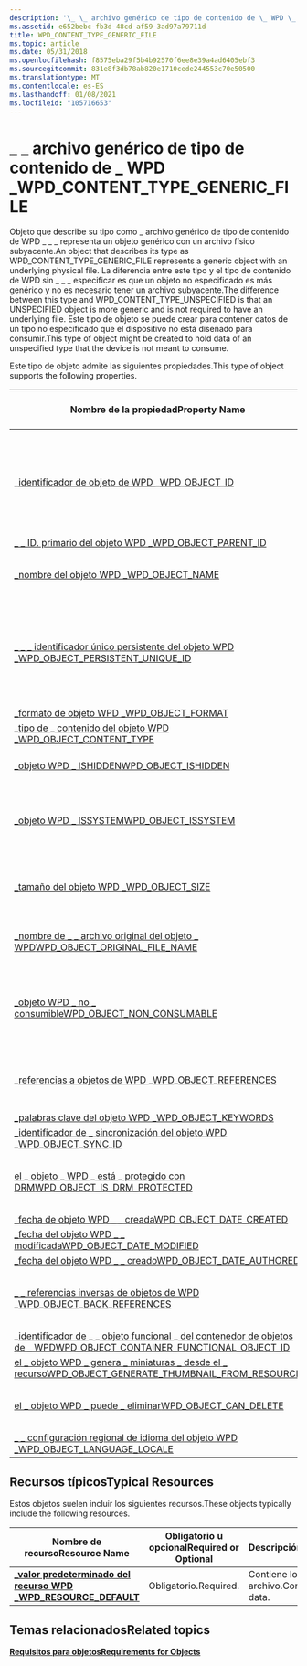 ```yaml
---
description: '\_ \_ archivo genérico de tipo de contenido de \_ WPD \_'
ms.assetid: e652bebc-fb3d-48cd-af59-3ad97a79711d
title: WPD_CONTENT_TYPE_GENERIC_FILE
ms.topic: article
ms.date: 05/31/2018
ms.openlocfilehash: f8575eba29f5b4b92570f6ee8e39a4ad6405ebf3
ms.sourcegitcommit: 831e8f3db78ab820e1710cede244553c70e50500
ms.translationtype: MT
ms.contentlocale: es-ES
ms.lasthandoff: 01/08/2021
ms.locfileid: "105716653"
---
```

# <a name="wpd_content_type_generic_file"></a><span data-ttu-id="5aa6e-103">\_ \_ archivo genérico de tipo de contenido de \_ WPD \_</span><span class="sxs-lookup"><span data-stu-id="5aa6e-103">WPD\_CONTENT\_TYPE\_GENERIC\_FILE</span></span>

<span data-ttu-id="5aa6e-104">Objeto que describe su tipo como \_ archivo genérico de tipo de contenido de WPD \_ \_ \_ representa un objeto genérico con un archivo físico subyacente.</span><span class="sxs-lookup"><span data-stu-id="5aa6e-104">An object that describes its type as WPD\_CONTENT\_TYPE\_GENERIC\_FILE represents a generic object with an underlying physical file.</span></span> <span data-ttu-id="5aa6e-105">La diferencia entre este tipo y el tipo de contenido de WPD sin \_ \_ \_ especificar es que un objeto no especificado es más genérico y no es necesario tener un archivo subyacente.</span><span class="sxs-lookup"><span data-stu-id="5aa6e-105">The difference between this type and WPD\_CONTENT\_TYPE\_UNSPECIFIED is that an UNSPECIFIED object is more generic and is not required to have an underlying file.</span></span> <span data-ttu-id="5aa6e-106">Este tipo de objeto se puede crear para contener datos de un tipo no especificado que el dispositivo no está diseñado para consumir.</span><span class="sxs-lookup"><span data-stu-id="5aa6e-106">This type of object might be created to hold data of an unspecified type that the device is not meant to consume.</span></span>

<span data-ttu-id="5aa6e-107">Este tipo de objeto admite las siguientes propiedades.</span><span class="sxs-lookup"><span data-stu-id="5aa6e-107">This type of object supports the following properties.</span></span>



| <span data-ttu-id="5aa6e-108">Nombre de la propiedad</span><span class="sxs-lookup"><span data-stu-id="5aa6e-108">Property Name</span></span>                                                                                                         | <span data-ttu-id="5aa6e-109">Obligatorio u opcional</span><span class="sxs-lookup"><span data-stu-id="5aa6e-109">Required or Optional</span></span>                                                           |
|-----------------------------------------------------------------------------------------------------------------------|--------------------------------------------------------------------------------|
| [<span data-ttu-id="5aa6e-110">\_identificador de objeto de WPD \_</span><span class="sxs-lookup"><span data-stu-id="5aa6e-110">WPD\_OBJECT\_ID</span></span>](object-properties.md)                                                                | <span data-ttu-id="5aa6e-111">Requerido, de solo lectura.</span><span class="sxs-lookup"><span data-stu-id="5aa6e-111">Required, read-only.</span></span> <span data-ttu-id="5aa6e-112">Un cliente no puede establecer esta propiedad, ni siquiera en el momento de la creación.</span><span class="sxs-lookup"><span data-stu-id="5aa6e-112">A client cannot set this property, even at creation time.</span></span> |
| [<span data-ttu-id="5aa6e-113">\_ \_ ID. primario del objeto WPD \_</span><span class="sxs-lookup"><span data-stu-id="5aa6e-113">WPD\_OBJECT\_PARENT\_ID</span></span>](object-properties.md)                                                 | <span data-ttu-id="5aa6e-114">Obligatorio.</span><span class="sxs-lookup"><span data-stu-id="5aa6e-114">Required.</span></span>                                                                      |
| [<span data-ttu-id="5aa6e-115">\_nombre del objeto WPD \_</span><span class="sxs-lookup"><span data-stu-id="5aa6e-115">WPD\_OBJECT\_NAME</span></span>](object-properties.md)                                                            | <span data-ttu-id="5aa6e-116">Es obligatorio si el objeto representa un archivo.</span><span class="sxs-lookup"><span data-stu-id="5aa6e-116">Required if the object represents a file.</span></span>                                      |
| [<span data-ttu-id="5aa6e-117">\_ \_ \_ identificador único persistente del objeto WPD \_</span><span class="sxs-lookup"><span data-stu-id="5aa6e-117">WPD\_OBJECT\_PERSISTENT\_UNIQUE\_ID</span></span>](object-properties.md)                          | <span data-ttu-id="5aa6e-118">Requerido, de solo lectura.</span><span class="sxs-lookup"><span data-stu-id="5aa6e-118">Required, read-only.</span></span> <span data-ttu-id="5aa6e-119">Un cliente no puede establecer esta propiedad, ni siquiera en el momento de la creación.</span><span class="sxs-lookup"><span data-stu-id="5aa6e-119">A client cannot set this property, even at creation time.</span></span> |
| [<span data-ttu-id="5aa6e-120">\_formato de objeto WPD \_</span><span class="sxs-lookup"><span data-stu-id="5aa6e-120">WPD\_OBJECT\_FORMAT</span></span>](object-properties.md)                                                        | <span data-ttu-id="5aa6e-121">Obligatorio.</span><span class="sxs-lookup"><span data-stu-id="5aa6e-121">Required.</span></span>                                                                      |
| [<span data-ttu-id="5aa6e-122">\_tipo de \_ contenido del objeto WPD \_</span><span class="sxs-lookup"><span data-stu-id="5aa6e-122">WPD\_OBJECT\_CONTENT\_TYPE</span></span>](object-properties.md)                                           | <span data-ttu-id="5aa6e-123">Obligatorio.</span><span class="sxs-lookup"><span data-stu-id="5aa6e-123">Required.</span></span>                                                                      |
| [<span data-ttu-id="5aa6e-124">\_objeto WPD \_ ISHIDDEN</span><span class="sxs-lookup"><span data-stu-id="5aa6e-124">WPD\_OBJECT\_ISHIDDEN</span></span>](object-properties.md)                                                    | <span data-ttu-id="5aa6e-125">Es obligatorio si el objeto está oculto.</span><span class="sxs-lookup"><span data-stu-id="5aa6e-125">Required if the object is hidden.</span></span>                                              |
| [<span data-ttu-id="5aa6e-126">\_objeto WPD \_ ISSYSTEM</span><span class="sxs-lookup"><span data-stu-id="5aa6e-126">WPD\_OBJECT\_ISSYSTEM</span></span>](object-properties.md)                                                    | <span data-ttu-id="5aa6e-127">Obligatorio si el objeto es un objeto del sistema (representa un archivo del sistema).</span><span class="sxs-lookup"><span data-stu-id="5aa6e-127">Required if the object is a system object (represents a system file).</span></span>          |
| [<span data-ttu-id="5aa6e-128">\_tamaño del objeto WPD \_</span><span class="sxs-lookup"><span data-stu-id="5aa6e-128">WPD\_OBJECT\_SIZE</span></span>](object-properties.md)                                                            | <span data-ttu-id="5aa6e-129">Obligatorio si el objeto tiene al menos un recurso.</span><span class="sxs-lookup"><span data-stu-id="5aa6e-129">Required if the object has at least one resource.</span></span>                              |
| [<span data-ttu-id="5aa6e-130">\_nombre de \_ \_ archivo original del objeto \_ WPD</span><span class="sxs-lookup"><span data-stu-id="5aa6e-130">WPD\_OBJECT\_ORIGINAL\_FILE\_NAME</span></span>](object-properties.md)                              | <span data-ttu-id="5aa6e-131">Es obligatorio si el objeto representa un archivo.</span><span class="sxs-lookup"><span data-stu-id="5aa6e-131">Required if the object represents a file.</span></span>                                      |
| [<span data-ttu-id="5aa6e-132">\_objeto WPD \_ no \_ consumible</span><span class="sxs-lookup"><span data-stu-id="5aa6e-132">WPD\_OBJECT\_NON\_CONSUMABLE</span></span>](object-properties.md)                                       | <span data-ttu-id="5aa6e-133">Se recomienda si el objeto no está diseñado para su consumo por parte del dispositivo.</span><span class="sxs-lookup"><span data-stu-id="5aa6e-133">Recommended if the object is not meant for consumption by the device.</span></span>          |
| [<span data-ttu-id="5aa6e-134">\_referencias a objetos de WPD \_</span><span class="sxs-lookup"><span data-stu-id="5aa6e-134">WPD\_OBJECT\_REFERENCES</span></span>](object-properties.md)                                                | <span data-ttu-id="5aa6e-135">Obligatorio si el objeto tiene referencias a otros objetos.</span><span class="sxs-lookup"><span data-stu-id="5aa6e-135">Required if the object has references to other objects.</span></span>                        |
| [<span data-ttu-id="5aa6e-136">\_palabras clave del objeto WPD \_</span><span class="sxs-lookup"><span data-stu-id="5aa6e-136">WPD\_OBJECT\_KEYWORDS</span></span>](object-properties.md)                                                    | <span data-ttu-id="5aa6e-137">Opcional.</span><span class="sxs-lookup"><span data-stu-id="5aa6e-137">Optional.</span></span>                                                                      |
| [<span data-ttu-id="5aa6e-138">\_identificador de \_ sincronización del objeto WPD \_</span><span class="sxs-lookup"><span data-stu-id="5aa6e-138">WPD\_OBJECT\_SYNC\_ID</span></span>](object-properties.md)                                                     | <span data-ttu-id="5aa6e-139">Opcional.</span><span class="sxs-lookup"><span data-stu-id="5aa6e-139">Optional.</span></span>                                                                      |
| [<span data-ttu-id="5aa6e-140">el \_ objeto \_ WPD \_ está \_ protegido con DRM</span><span class="sxs-lookup"><span data-stu-id="5aa6e-140">WPD\_OBJECT\_IS\_DRM\_PROTECTED</span></span>](object-properties.md)                                  | <span data-ttu-id="5aa6e-141">Obligatorio si el objeto está protegido por la tecnología DRM.</span><span class="sxs-lookup"><span data-stu-id="5aa6e-141">Required if the object is protected by DRM technology.</span></span>                         |
| [<span data-ttu-id="5aa6e-142">\_fecha de objeto WPD \_ \_ creada</span><span class="sxs-lookup"><span data-stu-id="5aa6e-142">WPD\_OBJECT\_DATE\_CREATED</span></span>](object-properties.md)                                           | <span data-ttu-id="5aa6e-143">Opcional.</span><span class="sxs-lookup"><span data-stu-id="5aa6e-143">Optional.</span></span>                                                                      |
| [<span data-ttu-id="5aa6e-144">\_fecha del objeto WPD \_ \_ modificada</span><span class="sxs-lookup"><span data-stu-id="5aa6e-144">WPD\_OBJECT\_DATE\_MODIFIED</span></span>](object-properties.md)                                         | <span data-ttu-id="5aa6e-145">Se recomienda su uso.</span><span class="sxs-lookup"><span data-stu-id="5aa6e-145">Recommended.</span></span>                                                                   |
| [<span data-ttu-id="5aa6e-146">\_fecha del objeto WPD \_ \_ creado</span><span class="sxs-lookup"><span data-stu-id="5aa6e-146">WPD\_OBJECT\_DATE\_AUTHORED</span></span>](object-properties.md)                                         | <span data-ttu-id="5aa6e-147">Opcional.</span><span class="sxs-lookup"><span data-stu-id="5aa6e-147">Optional.</span></span>                                                                      |
| [<span data-ttu-id="5aa6e-148">\_ \_ referencias inversas de objetos de WPD \_</span><span class="sxs-lookup"><span data-stu-id="5aa6e-148">WPD\_OBJECT\_BACK\_REFERENCES</span></span>](object-properties.md)                                                                | <span data-ttu-id="5aa6e-149">Se recomienda si otro objeto hace referencia al objeto.</span><span class="sxs-lookup"><span data-stu-id="5aa6e-149">Recommended if the object is referenced by another object.</span></span>                     |
| [<span data-ttu-id="5aa6e-150">\_identificador de \_ \_ objeto funcional \_ del contenedor de objetos de \_ WPD</span><span class="sxs-lookup"><span data-stu-id="5aa6e-150">WPD\_OBJECT\_CONTAINER\_FUNCTIONAL\_OBJECT\_ID</span></span>](object-properties.md)     | <span data-ttu-id="5aa6e-151">Opcional.</span><span class="sxs-lookup"><span data-stu-id="5aa6e-151">Optional.</span></span>                                                                      |
| [<span data-ttu-id="5aa6e-152">el \_ objeto WPD \_ genera \_ miniaturas \_ desde el \_ recurso</span><span class="sxs-lookup"><span data-stu-id="5aa6e-152">WPD\_OBJECT\_GENERATE\_THUMBNAIL\_FROM\_RESOURCE</span></span>](object-properties.md) | <span data-ttu-id="5aa6e-153">Opcional.</span><span class="sxs-lookup"><span data-stu-id="5aa6e-153">Optional.</span></span>                                                                      |
| [<span data-ttu-id="5aa6e-154">el \_ objeto WPD \_ puede \_ eliminar</span><span class="sxs-lookup"><span data-stu-id="5aa6e-154">WPD\_OBJECT\_CAN\_DELETE</span></span>](object-properties.md)                                                                     | <span data-ttu-id="5aa6e-155">Es obligatorio si no se puede eliminar el objeto.</span><span class="sxs-lookup"><span data-stu-id="5aa6e-155">Required if the object cannot be deleted.</span></span>                                      |
| [<span data-ttu-id="5aa6e-156">\_ \_ configuración regional de idioma del objeto WPD \_</span><span class="sxs-lookup"><span data-stu-id="5aa6e-156">WPD\_OBJECT\_LANGUAGE\_LOCALE</span></span>](object-properties.md)                                                                | <span data-ttu-id="5aa6e-157">Opcional.</span><span class="sxs-lookup"><span data-stu-id="5aa6e-157">Optional.</span></span>                                                                      |



 

## <a name="typical-resources"></a><span data-ttu-id="5aa6e-158">Recursos típicos</span><span class="sxs-lookup"><span data-stu-id="5aa6e-158">Typical Resources</span></span>

<span data-ttu-id="5aa6e-159">Estos objetos suelen incluir los siguientes recursos.</span><span class="sxs-lookup"><span data-stu-id="5aa6e-159">These objects typically include the following resources.</span></span>



| <span data-ttu-id="5aa6e-160">Nombre de recurso</span><span class="sxs-lookup"><span data-stu-id="5aa6e-160">Resource Name</span></span>                                          | <span data-ttu-id="5aa6e-161">Obligatorio u opcional</span><span class="sxs-lookup"><span data-stu-id="5aa6e-161">Required or Optional</span></span> | <span data-ttu-id="5aa6e-162">Descripción</span><span class="sxs-lookup"><span data-stu-id="5aa6e-162">Description</span></span>             |
|--------------------------------------------------------|----------------------|-------------------------|
| [<span data-ttu-id="5aa6e-163">**\_valor predeterminado del recurso WPD \_**</span><span class="sxs-lookup"><span data-stu-id="5aa6e-163">**WPD\_RESOURCE\_DEFAULT**</span></span>](wpd-resource-default.md) | <span data-ttu-id="5aa6e-164">Obligatorio.</span><span class="sxs-lookup"><span data-stu-id="5aa6e-164">Required.</span></span>            | <span data-ttu-id="5aa6e-165">Contiene los datos del archivo.</span><span class="sxs-lookup"><span data-stu-id="5aa6e-165">Contains the file data.</span></span> |



 

## <a name="related-topics"></a><span data-ttu-id="5aa6e-166">Temas relacionados</span><span class="sxs-lookup"><span data-stu-id="5aa6e-166">Related topics</span></span>

<dl> <dt>

[<span data-ttu-id="5aa6e-167">**Requisitos para objetos**</span><span class="sxs-lookup"><span data-stu-id="5aa6e-167">**Requirements for Objects**</span></span>](requirements-for-objects.md)
</dt> </dl>

 

 



